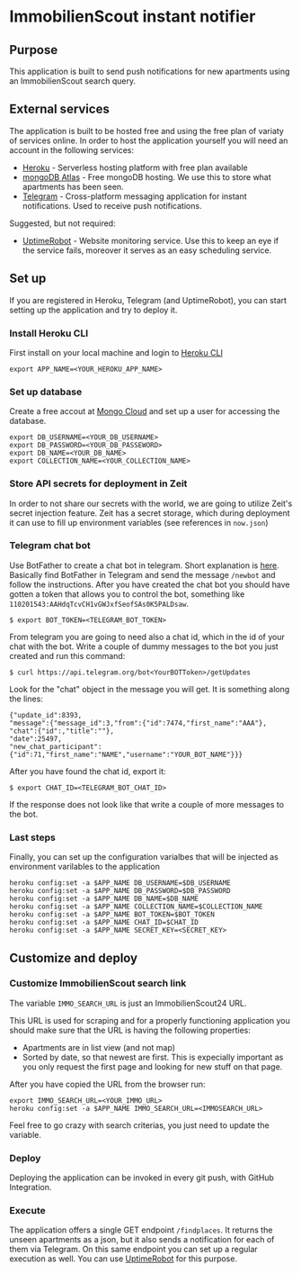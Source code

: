 # ImmobilienScout instant notifier

## Purpose

This application is built to send push notifications for new apartments using an ImmobilienScout search query.

## External services

The application is built to be hosted free and using the free plan of variaty of services online. In order to host the application yourself you will need an account in the following services:
- [Heroku](https://heroku.com) - Serverless hosting platform with free plan available
- [mongoDB Atlas](https://www.mongodb.com/cloud) - Free mongoDB hosting. We use this to store what apartments has been seen.
- [Telegram](https://www.telegram.org/) - Cross-platform messaging application for instant notifications. Used to receive push notifications.

Suggested, but not required:
- [UptimeRobot](https://uptimerobot.com) - Website monitoring service. Use this to keep an eye if the service fails, moreover it serves as an easy scheduling service. 

## Set up

If you are registered in Heroku, Telegram (and UptimeRobot), you can start setting up the application and try to deploy it.

### Install Heroku CLI

First install on your local machine and login to [Heroku CLI](https://devcenter.heroku.com/articles/heroku-cli)
```
export APP_NAME=<YOUR_HEROKU_APP_NAME>
```

### Set up database

Create a free accout at [Mongo Cloud](https://www.mongodb.com/cloud) and set up a user for accessing the database.

```
export DB_USERNAME=<YOUR_DB_USERNAME>
export DB_PASSWORD=<YOUR_DB_PASSEWORD>
export DB_NAME=<YOUR_DB_NAME>
export COLLECTION_NAME=<YOUR_COLLECTION_NAME>
```

### Store API secrets for deployment in Zeit

In order to not share our secrets with the world, we are going to utilize Zeit's secret injection feature.
Zeit has a secret storage, which during deployment it can use to fill up environment variables (see references in `now.json`)


### Telegram chat bot
Use BotFather to create a chat bot in telegram. Short explanation is [here](https://core.telegram.org/bots#6-botfather).
Basically find BotFather in Telegram and send the message `/newbot` and follow the instructions.
After you have created the chat bot you should have gotten a token that allows you to control the bot, something like `110201543:AAHdqTcvCH1vGWJxfSeofSAs0K5PALDsaw`.

```
$ export BOT_TOKEN=<TELEGRAM_BOT_TOKEN>
```

From telegram you are going to need also a chat id, which in the id of your chat with the bot. 
Write a couple of dummy messages to the bot you just created and run this command:
```
$ curl https://api.telegram.org/bot<YourBOTToken>/getUpdates
```

Look for the "chat" object in the message you will get. It is something along the lines:
```
{"update_id":8393,
"message":{"message_id":3,"from":{"id":7474,"first_name":"AAA"},
"chat":{"id":,"title":""},
"date":25497,
"new_chat_participant":{"id":71,"first_name":"NAME","username":"YOUR_BOT_NAME"}}}
```
After you have found the chat id, export it:
```
$ export CHAT_ID=<TELEGRAM_BOT_CHAT_ID>
```
If the response does not look like that write a couple of more messages to the bot.

### Last steps

Finally, you can set up the configuration varialbes that will be injected as environment varilables to the application
```
heroku config:set -a $APP_NAME DB_USERNAME=$DB_USERNAME
heroku config:set -a $APP_NAME DB_PASSWORD=$DB_PASSWORD
heroku config:set -a $APP_NAME DB_NAME=$DB_NAME
heroku config:set -a $APP_NAME COLLECTION_NAME=$COLLECTION_NAME
heroku config:set -a $APP_NAME BOT_TOKEN=$BOT_TOKEN
heroku config:set -a $APP_NAME CHAT_ID=$CHAT_ID
heroku config:set -a $APP_NAME SECRET_KEY=<SECRET_KEY>
```

## Customize and deploy

### Customize ImmobilienScout search link


The variable `IMMO_SEARCH_URL` is just an ImmobilienScout24 URL. 

This URL is used for scraping and for a properly functioning application you should make sure that the URL is having the following properties:
- Apartments are in list view (and not map)
- Sorted by date, so that newest are first. This is expecially important as you only request the first page and looking for new stuff on that page.

After you have copied the URL from the browser run: 
```
export IMMO_SEARCH_URL=<YOUR_IMMO_URL>
heroku config:set -a $APP_NAME IMMO_SEARCH_URL=<IMMOSEARCH_URL>
```

Feel free to go crazy with search criterias, you just need to update the variable.

### Deploy

Deploying the application can be invoked in every git push, with GitHub Integration.

### Execute

The application offers a single GET endpoint `/findplaces`. It returns the unseen apartments as a json, but it also sends a notification for each of them via Telegram.
On this same endpoint you can set up a regular execution as well. You can use [UptimeRobot](https://uptimerobot.com) for this purpose.